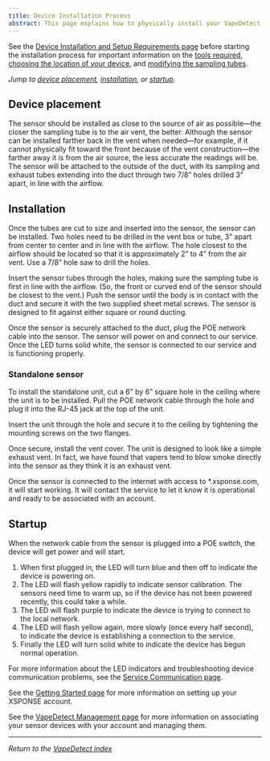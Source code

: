 ```yaml
---
title: Device Installation Process
abstract: This page explains how to physically install your VapeDetect duct-mounted or standalone sensor.
---
```

See the [Device Installation and Setup Requirements page](installation-reqs.md) before starting the installation process for important information on the [tools required](installation-reqs.md#tools-required), [choosing the location of your device](installation-reqs.md#choosing-the-location), and [modifying the sampling tubes](installation-reqs.md#modifying-the-sampling-tubes).

*Jump to [device placement](installation-process.md#device-placement), [installation](installation-process.md#installation), or [startup](installation-process.md#startup).*

## Device placement
The sensor should be installed as close to the source of air as possible—the closer the sampling tube is to the air vent, the better. Although the sensor can be installed farther back in the vent when needed—for example, if it cannot physically fit toward the front because of the vent construction—the farther away it is from the air source, the less accurate the readings will be. The sensor will be attached to the outside of the duct, with its sampling and exhaust tubes extending into the duct through two 7/8” holes drilled 3” apart, in line with the airflow.

## Installation 
Once the tubes are cut to size and inserted into the sensor, the sensor can be installed. Two holes need to be drilled in the vent box or tube, 3” apart from center to center and in line with the airflow. The hole closest to the airflow should be located so that it is approximately 2” to 4” from the air vent. Use a 7/8” hole saw to drill the holes.

Insert the sensor tubes through the holes, making sure the sampling tube is first in line with the airflow. (So, the front or curved end of the sensor should be closest to the vent.) Push the sensor until the body is in contact with the duct and secure it with the two supplied sheet metal screws. The sensor is designed to fit against either square or round ducting. 

Once the sensor is securely attached to the duct, plug the POE network cable into the sensor. The sensor will power on and connect to our service. Once the LED turns solid white, the sensor is connected to our service and is functioning properly.

### Standalone sensor
To install the standalone unit, cut a 6” by 6” square hole in the ceiling where the unit is to be installed. Pull the POE network cable through the hole and plug it into the RJ-45 jack at the top of the unit. 

Insert the unit through the hole and secure it to the ceiling by tightening the mounting screws on the two flanges. 

Once secure, install the vent cover. The unit is designed to look like a simple exhaust vent. In fact, we have found that vapers tend to blow smoke directly into the sensor as they think it is an exhaust vent.

Once the sensor is connected to the internet with access to \*.xsponse.com, it will start working. It will contact the service to let it know it is operational and ready to be associated with an account. 

## Startup
When the network cable from the sensor is plugged into a POE switch, the device will get power and will start.
1.	When first plugged in, the LED will turn blue and then off to indicate the device is powering on.
2.	The LED will flash yellow rapidly to indicate sensor calibration. The sensors need time to warm up, so if the device has not been powered recently, this could take a while.
3.	The LED will flash purple to indicate the device is trying to connect to the local network.
4.	The LED will flash yellow again, more slowly (once every half second), to indicate the device is establishing a connection to the service.
5.	Finally the LED will turn solid white to indicate the device has begun normal operation.

For more information about the LED indicators and troubleshooting device communication problems, see the [Service Communication page](sensor-device-communication.md).

See the [Getting Started page](../general-ops/account-setup.md) for more information on setting up your XSPONSE account.

See the [VapeDetect Management page](vapedetect-management.md) for more information on associating your sensor devices with your account and managing them. 

___
*Return to the [VapeDetect index](index.md)*
